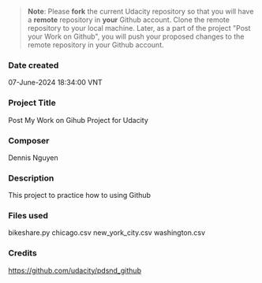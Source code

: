 >**Note**: Please **fork** the current Udacity repository so that you will have a **remote** repository in **your** Github account. Clone the remote repository to your local machine. Later, as a part of the project "Post your Work on Github", you will push your proposed changes to the remote repository in your Github account.

### Date created
07-June-2024 18:34:00 VNT

### Project Title
Post My Work on Gihub Project for Udacity

### Composer
Dennis Nguyen

### Description
This project to practice how to using Github

### Files used
bikeshare.py
chicago.csv
new_york_city.csv
washington.csv

### Credits
https://github.com/udacity/pdsnd_github

